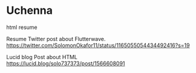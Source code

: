 # Uchenna
 html resume
 
Resume Twitter post about Flutterwave.
https://twitter.com/SolomonOkafor11/status/1165055054434492416?s=19

Lucid blog Post about HTML
https://lucid.blog/solo737373/post/1566608091
